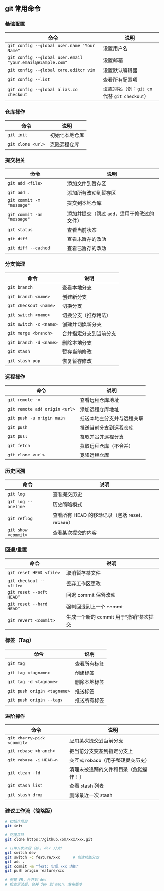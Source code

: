 ## git 常用命令

### 基础配置

| 命令                                                      | 说明                                         |
| --------------------------------------------------------- | -------------------------------------------- |
| `git config --global user.name "Your Name"`               | 设置用户名                                   |
| `git config --global user.email "your.email@example.com"` | 设置邮箱                                     |
| `git config --global core.editor vim`                     | 设置默认编辑器                               |
| `git config --list`                                       | 查看所有配置项                               |
| `git config --global alias.co checkout`                   | 设置别名（例：`git co` 代替 `git checkout`） |

### 仓库操作

| 命令              | 说明           |
| ----------------- | -------------- |
| `git init`        | 初始化本地仓库 |
| `git clone <url>` | 克隆远程仓库   |

### 提交相关

| 命令                       | 说明                                         |
| -------------------------- | -------------------------------------------- |
| `git add <file>`           | 添加文件到暂存区                             |
| `git add .`                | 添加所有改动到暂存区                         |
| `git commit -m "message"`  | 提交到本地仓库                               |
| `git commit -am "message"` | 添加并提交（跳过 `add`，适用于修改过的文件） |
| `git status`               | 查看当前状态                                 |
| `git diff`                 | 查看未暂存的改动                             |
| `git diff --cached`        | 查看已暂存的改动                             |

### 分支管理

| 命令                   | 说明                   |
| ---------------------- | ---------------------- |
| `git branch`           | 查看本地分支           |
| `git branch <name>`    | 创建新分支             |
| `git checkout <name>`  | 切换分支               |
| `git switch <name>`    | 切换分支（推荐用法）   |
| `git switch -c <name>` | 创建并切换新分支       |
| `git merge <branch>`   | 合并指定分支到当前分支 |
| `git branch -d <name>` | 删除本地分支           |
| `git stash`            | 暂存当前修改           |
| `git stash pop`        | 恢复暂存修改           |

### 远程操作

| 命令                          | 说明                       |
| ----------------------------- | -------------------------- |
| `git remote -v`               | 查看远程仓库地址           |
| `git remote add origin <url>` | 添加远程仓库地址           |
| `git push -u origin main`     | 推送本地主分支并与远程关联 |
| `git push`                    | 推送当前分支到远程仓库     |
| `git pull`                    | 拉取并合并远程分支         |
| `git fetch`                   | 拉取远程仓库（不合并）     |
| `git clone <url>`             | 克隆远程仓库               |

### 历史回溯

| 命令                | 说明                                           |
| ------------------- | ---------------------------------------------- |
| `git log`           | 查看提交历史                                   |
| `git log --oneline` | 历史简略模式                                   |
| `git reflog`        | 查看所有 HEAD 的移动记录（包括 reset、rebase） |
| `git show <commit>` | 查看某次提交的内容                             |

### 回退/重置

| 命令                     | 说明                                   |
| ------------------------ | -------------------------------------- |
| `git reset HEAD <file>`  | 取消暂存某文件                         |
| `git checkout -- <file>` | 丢弃工作区更改                         |
| `git reset --soft HEAD^` | 回退 commit 保留改动                   |
| `git reset --hard HEAD^` | 强制回退到上一个 commit                |
| `git revert <commit>`    | 生成一个新的 commit 用于“撤销”某次提交 |

### 标签（Tag）

| 命令                        | 说明         |
| --------------------------- | ------------ |
| `git tag`                   | 查看所有标签 |
| `git tag <tagname>`         | 创建标签     |
| `git tag -d <tagname>`      | 删除本地标签 |
| `git push origin <tagname>` | 推送标签     |
| `git push origin --tags`    | 推送所有标签 |

### 进阶操作

| 命令                       | 说明                                   |
| -------------------------- | -------------------------------------- |
| `git cherry-pick <commit>` | 应用某次提交到当前分支                 |
| `git rebase <branch>`      | 把当前分支变基到指定分支上             |
| `git rebase -i HEAD~n`     | 交互式 rebase（用于整理提交历史）      |
| `git clean -fd`            | 清理未被追踪的文件和目录（危险操作！） |
| `git stash list`           | 查看 stash 列表                        |
| `git stash drop`           | 删除最近一次 stash                     |

### 建议工作流（简略版）

```bash
# 初始化项目
git init

# 克隆项目
git clone https://github.com/xxx/xxx.git

# 日常开发流程（基于 dev 分支）
git switch dev
git switch -c feature/xxx      # 创建功能分支
git add .
git commit -m "feat: 实现 xxx 功能"
git push origin feature/xxx

# 创建 PR，合并到 dev
# 检查测试后，合并 dev 到 main，发布版本
```